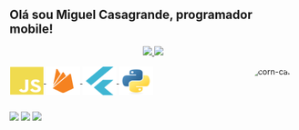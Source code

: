 ## Olá sou Miguel Casagrande, programador mobile!
<div align="center">
  <a href="https://github.com/tekboxs">
  <img height="180em" src="https://github-readme-stats.vercel.app/api?username=tekboxs&show_icons=true&theme=dracula&include_all_commits=true&count_private=true"/>
  <img height="180em" src="https://github-readme-stats.vercel.app/api/top-langs/?username=tekboxs&layout=compact&langs_count=7&theme=dracula"/>
</div>
<div style="display: display_flex"><br>
  <img align="center" alt="Js" height="50" width="60" src="https://raw.githubusercontent.com/devicons/devicon/master/icons/javascript/javascript-plain.svg">
  <img align="center" alt="Fb" height="50" width="60" src="https://raw.githubusercontent.com/devicons/devicon/master/icons/firebase/firebase-plain.svg">
  <img align="center" alt="Ft" height="50" width="60" src="https://raw.githubusercontent.com/devicons/devicon/master/icons/flutter/flutter-plain.svg">
  <img align="center" alt="py" height="50" width="60" src="https://raw.githubusercontent.com/devicons/devicon/master/icons/python/python-original.svg">
  <img align="right" alt="corn-cake" height="150" style="border-radius:50px;" src="https://static.wixstatic.com/media/3efefe_0abafb53fa474b409517c511dca3a505~mv2.gif?width=676&height=676">
  
  ##
 
<div> 
 
 
 <a href="https://discord.com/users/433742288150200331" target="_blank"><img src="https://img.shields.io/badge/Discord-7289DA?style=for-the-badge&logo=discord&logoColor=white" target="_blank"></a> 
  <a href = "mailto:contatotekboxs@gmail.com"><img src="https://img.shields.io/badge/-Gmail-%23333?style=for-the-badge&logo=gmail&logoColor=white" target="_blank"></a>
  <a href="https://www.linkedin.com/in/miguel-calmater-92b41a250" target="_blank"><img src="https://img.shields.io/badge/-LinkedIn-%230077B5?style=for-the-badge&logo=linkedin&logoColor=white" target="_blank"></a> 
 
</div>


